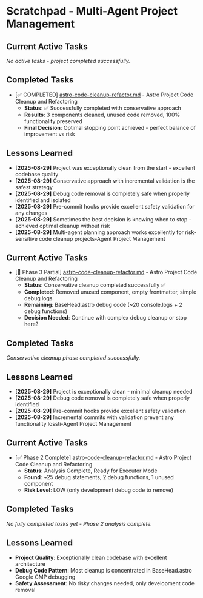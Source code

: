 # Scratchpad - Multi-Agent Project Management

## Current Active Tasks

_No active tasks - project completed successfully._

## Completed Tasks

- [✅ COMPLETED] [astro-code-cleanup-refactor.md](implementation-plan/astro-code-cleanup-refactor.md) - Astro Project Code Cleanup and Refactoring
  - **Status**: ✅ Successfully completed with conservative approach
  - **Results**: 3 components cleaned, unused code removed, 100% functionality preserved
  - **Final Decision**: Optimal stopping point achieved - perfect balance of improvement vs risk

## Lessons Learned

- **[2025-08-29]** Project was exceptionally clean from the start - excellent codebase quality
- **[2025-08-29]** Conservative approach with incremental validation is the safest strategy
- **[2025-08-29]** Debug code removal is completely safe when properly identified and isolated
- **[2025-08-29]** Pre-commit hooks provide excellent safety validation for any changes
- **[2025-08-29]** Sometimes the best decision is knowing when to stop - achieved optimal cleanup without risk
- **[2025-08-29]** Multi-agent planning approach works excellently for risk-sensitive code cleanup projects-Agent Project Management

## Current Active Tasks

- [🔄 Phase 3 Partial] [astro-code-cleanup-refactor.md](implementation-plan/astro-code-cleanup-refactor.md) - Astro Project Code Cleanup and Refactoring
  - **Status**: Conservative cleanup completed successfully ✅
  - **Completed**: Removed unused component, empty frontmatter, simple debug logs
  - **Remaining**: BaseHead.astro debug code (~20 console.logs + 2 debug functions)
  - **Decision Needed**: Continue with complex debug cleanup or stop here?

## Completed Tasks

_Conservative cleanup phase completed successfully._

## Lessons Learned

- **[2025-08-29]** Project is exceptionally clean - minimal cleanup needed
- **[2025-08-29]** Debug code removal is completely safe when properly identified
- **[2025-08-29]** Pre-commit hooks provide excellent safety validation
- **[2025-08-29]** Incremental commits with validation prevent any functionality lossti-Agent Project Management

## Current Active Tasks

- [✅ Phase 2 Complete] [astro-code-cleanup-refactor.md](implementation-plan/astro-code-cleanup-refactor.md) - Astro Project Code Cleanup and Refactoring
  - **Status**: Analysis Complete, Ready for Executor Mode
  - **Found**: ~25 debug statements, 2 debug functions, 1 unused component
  - **Risk Level**: LOW (only development debug code to remove)

## Completed Tasks

_No fully completed tasks yet - Phase 2 analysis complete._

## Lessons Learned

- **Project Quality**: Exceptionally clean codebase with excellent architecture
- **Debug Code Pattern**: Most cleanup is concentrated in BaseHead.astro Google CMP debugging
- **Safety Assessment**: No risky changes needed, only development code removal

